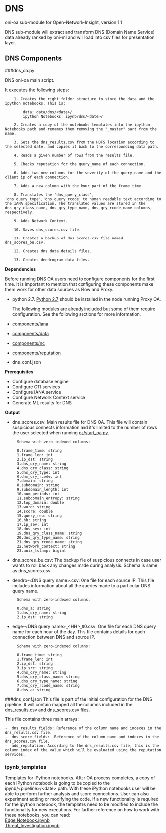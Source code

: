 # DNS

oni-oa sub-module for Open-Network-Insight, version 1.1

DNS sub-module will extract and transform DNS (Domain Name Service) data already ranked by oni-ml and will load into csv files for presentation layer.

## DNS Components

###dns_oa.py

DNS oni-oa main script.
 
It executes the following steps:


		1. Creates the right folder structure to store the data and the ipython notebooks. This is: 
		
			data: data/dns/<date>/
			ipython Notebooks: ipynb/dns/<date>/
		
		2. Creates a copy of the notebooks templates into the ipython Notebooks path and renames them removing the "_master" part from the name.
		
		3. Gets the dns_results.csv from the HDFS location according to the selected date, and copies it back to the corresponding data path.
		 
		4. Reads a given number of rows from the results file.
		 
		5. Checks reputation for the query_name of each connection.
		 
		6. Adds two new columns for the severity of the query_name and the client ip of each connection.

		7. Adds a new column with the hour part of the frame_time.
		 
		8. Translates the 'dns_query_class', 'dns_query_type','dns_query_rcode' to human readable text according to the IANA specification. The translated values are stored in the dns_qry_class_name, dns_qry_type_name, dns_qry_rcode_name columns, respectively. 
		 
		9. Adds Network Context.
		
		10. Saves dns_scores.csv file.
		 
		11. Creates a backup of dns_scores.csv file named dns_scores_bu.csv.
		
		12. Creates dns data details files.
		
		13. Creates dendrogram data files.


**Dependencies**

Before running DNS OA users need to configure components for the first time. It is important to mention that configuring these components make them work for other data sources as Flow and Proxy.

- python 2.7. [Python 2.7](https://www.python.org/download/releases/2.7/) should be installed in the node running Proxy OA.  

	The following modules are already included but some of them require configuration. See the following sections for more information. 
- [components/iana](https://github.com/Open-Network-Insight/oni-oa/blob/1.1/oa/proxy#IANA-iana)
- [components/data](https://github.com/Open-Network-Insight/oni-oa/blob/1.1/oa/proxy#data)
- [components/nc](https://github.com/Open-Network-Insight/oni-oa/blob/1.1/oa/proxy#Network-Context-nc)
- [components/reputation](https://github.com/Open-Network-Insight/oni-oa/blob/1.1/oa/components#Reputation)
- dns_conf.json

    
**Prerequisites**

- Configure database engine
- Configure GTI services
- Configure IANA service
- Configure Network Context service
- Generate ML results for DNS
  

**Output**

- dns_scores.csv: Main results file for DNS OA. This file will contain suspicious connects information and it's limited to the number of rows the user selected when running [oa/start_oa.py](https://github.com/Open-Network-Insight/oni-oa/tree/1.1/oa).
 
		Schema with zero-indexed columns: 
		
		0.frame_time: string		
		1.frame_len: int		
		2.ip_dst: string		
		3.dns_qry_name: string		
		4.dns_qry_class: string		
		5.dns_qry_type: int		
		6.dns_qry_rcode: int		
		7.domain: string		
		8.subdomain: string		
		9.subdomain_length: int		
		10.num_periods: int		
		11.subdomain_entropy: string		
		12.top_domain: double		
		13.word: string		
		14.score: double		
		15.query_rep: string		
		16.hh: string		
		17.ip_sev: int		
		18.dns_sev: int		
		19.dns_qry_class_name: string		
		20.dns_qry_type_name: string		
		21.dns_qry_rcode_name: string		
		22.network_context: string		
		23.unix_tstamp: bigint

- dns_scores_bu.csv: The backup file of suspicious connects in case user wants to roll back any changes made during analysis. Schema is same as dns_scores.csv.


- dendro-\<DNS query name>.csv: One file for each source IP. This file includes information about all the queries made to a particular DNS query name. 

		Schema with zero-indexed columns:
		
		0.dns_a: string		
		1.dns_qry_name: string		
		2.ip_dst: string

- edge-\<DNS query name>_\<HH>_00.csv: One file for each DNS query name for each hour of the day. This file contains details for each
connection between DNS and source IP.

		Schema with zero-indexed columns:
		
		0.frame_time: string		
		1.frame_len: int		
		2.ip_dst: string		
		3.ip_src: string		
		4.dns_qry_name: string		
		5.dns_qry_class_name: string		
		6.dns_qry_type_name: string		
		7.dns_qry_rcode_name: string		
		8.dns_a: string


###dns_conf.json
This file is part of the initial configuration for the DNS pipeline. It will contain mapped all the columns included in the dns_results.csv and dns_scores.csv files.

This file contains three main arrays:

	-  dns_results_fields: Reference of the column name and indexes in the dns_results.csv file.	 
	-  dns_score_fields:  Reference of the column name and indexes in the dns_scores.csv file.	
	-  add_reputation: According to the dns_results.csv file, this is the column index of the value which will be evaluated using the reputation services.


### ipynb_templates 
Templates for iPython notebooks.
After OA process completes, a copy of each iPython notebook is going to be copied to the ipynb/\<pipeline>/\<date> path. 
With these iPython notebooks user will be able to perform further analysis and score connections. User can also
experiment adding or modifying the code. 
If a new functionality is required for the ipython notebook, the templates need to be modified to include the functionality for new executions.
For further reference on how to work with these notebooks, you can read:  
[Edge Notebook.ipynb](https://github.com/Open-Network-Insight/oni-oa/blob/1.1/oa/dns/ipynb_templates/EdgeNotebook.md)  
[Threat_Investigation.ipynb](https://github.com/Open-Network-Insight/oni-oa/blob/1.1/oa/dns/ipynb_templates/ThreatInvestigation.md)